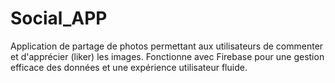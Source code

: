 # Social_APP
Application de partage de photos permettant aux utilisateurs de commenter et d'apprécier (liker) les images. Fonctionne avec Firebase pour une gestion efficace des données et une expérience utilisateur fluide.
